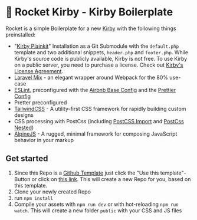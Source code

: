 # 🚀 Rocket Kirby - Kirby Boilerplate

Rocket is a simple Boilerplate for a new [Kirby](https://getkirby.com/) with the following things preinstalled:
- "[Kirby Plainkit](https://github.com/getkirby/plainkit)" Installation as a Git Submodule with the `default.php` template and two additional snippets, `header.php` and `footer.php`. While Kirby's source code is publicly available, Kirby is not free. To use Kirby on a public server, you need to purchase a license. Check out [Kirby's License Agreement](https://getkirby.com/license).
- [Laravel Mix](https://laravel-mix.com/) - an elegant wrapper around Webpack for the 80% use-case
- [ESLint](https://eslint.org/), preconfigured with the [Airbnb Base Config](https://github.com/airbnb/javascript) and the [Prettier Config](https://github.com/prettier/eslint-config-prettier)
- Pretter preconfigured
- [TailwindCSS](https://tailwindcss.com/) - A utility-first CSS framework for rapidly building custom designs
- CSS processing with PostCss (including [PostCSS Import](https://github.com/postcss/postcss-import) and [PostCss Nested](https://github.com/postcss/postcss-nested))
- [AlpineJS](https://github.com/alpinejs/alpine/) - A rugged, minimal framework for composing JavaScript behavior in your markup

## Get started
1. Since this Repo is a [Github Template](https://github.blog/2019-06-06-generate-new-repositories-with-repository-templates/) just click the "Use this template"-Button or click on [this link](https://github.com/maxxscho/rocket/generate). This will create a new Repo for you, based on this template.
2. Clone your newly created Repo
3. run `npm install`
4. Compile your assets with `npm run dev` or with hot-reloading `npm run watch`. This will create a new folder `public` with your CSS and JS files
